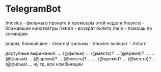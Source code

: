 # TelegramBot

/movies - фильмы в прокате и премьеры этой недели
/nearest - ближайшие кинотеатры
/return - возврат билета
/help - помощь по командам

рядом, ближайшие - /nearest
фильмы - /movies
возврат - /return

доступные выражения: 
... (@фильм) ... (@место)? ... (@время)? ...
... (@фильм) ... (@время)? ... (@место)? ...
... (@время)? ... (@место)? ...(@фильм)  ...
ну тд, все комбинации
